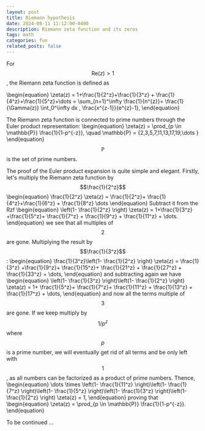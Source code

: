 ```yaml
---
layout: post
title: Riemann hypothesis
date: 2024-08-11 11:12:00-0400
description: Riemann zeta function and its zeros 
tags: math
categories: fun
related_posts: false
---
```


For $$ \mathrm{Re}(z)>1 $$, the Riemann zeta function is defined as 

\begin{equation}
\zeta(z) = 1+\frac{1}{2^z}+\frac{1}{3^z} + \frac{1}{4^z}+\frac{1}{5^z}+\dots = \sum_{n=1}^\infty \frac{1}{n^{z}}= \frac{1}{\Gamma(z)} \int_0^\infty dx \, \frac{x^{z-1}}{e^{z}-1},
\end{equation}


The Riemann zeta function is connected to prime numbers through the Euler product representation: 
\begin{equation}
\zeta(z) = \prod_{p \in \mathbb{P}} \frac{1}{1-p^{-z}}, \quad \mathbb{P} = \{2,3,5,7,11,13,17,19,\dots \}
\end{equation}
$$ \mathbb{P} $$ is the set of prime numbers. 



The proof of the Euler product expansion is quite simple and elegant. 
Firstly, let's multiply the Riemann zeta function by $$\frac{1}{2^z}$$
\begin{equation}
  \frac{1}{2^z}  \zeta(z) =  \frac{1}{2^z}+ \frac{1}{4^z}+\frac{1}{6^z} + \frac{1}{8^z} \dots
\end{equation}
Subtract it from the Rzf 
\begin{equation}
\left(1-  \frac{1}{2^z} \right) \zeta(z) =  1+\frac{1}{3^z} +\frac{1}{5^z}+  \frac{1}{7^z} + \frac{1}{9^z} + \frac{1}{11^z} +  \dots.
\end{equation}
we see that all multiples of $$2$$ are gone. 
Multiplying the result by $$\frac{1}{3^z}$$: 
\begin{equation}
\frac{1}{3^z}\left(1-  \frac{1}{2^z} \right) \zeta(z) =  \frac{1}{3^z} +\frac{1}{9^z}+ \frac{1}{15^z}+  \frac{1}{21^z} + \frac{1}{27^z} + \frac{1}{33^z} +  \dots,
\end{equation}
and subtracting again we have 
\begin{equation}
\left(1-  \frac{1}{3^z} \right)\left(1-  \frac{1}{2^z} \right) \zeta(z) = 1+ \frac{1}{5^z}+ \frac{1}{7^z}+  \frac{1}{11^z} + \frac{1}{13^z} + \frac{1}{17^z} +  \dots,
\end{equation}
and now all the terms multiple of $$3$$ are gone. 
If we keep multiply by $$1/p^z$$ where $$p$$ is a prime number, we will eventually get rid of all terms and be only left with $$1$$, as all numbers can be factorized as a product of prime numbers. Thence, 
\begin{equation}
\dots \times \left(1-  \frac{1}{11^z} \right)\left(1-  \frac{1}{7^z} \right)\left(1-  \frac{1}{5^z} \right)\left(1-  \frac{1}{3^z} \right)\left(1-  \frac{1}{2^z} \right) \zeta(z) = 1,
\end{equation}
proving that 
\begin{equation}
    \zeta(z) = \prod_{p \in \mathbb{P}} \frac{1}{1-p^{-z}}.
\end{equation}



To be continued ...